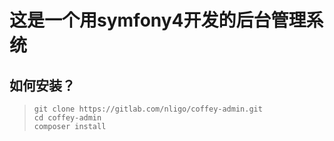 这是一个用symfony4开发的后台管理系统
=============

如何安装？
-------------

>     git clone https://gitlab.com/nligo/coffey-admin.git
>     cd coffey-admin
>     composer install